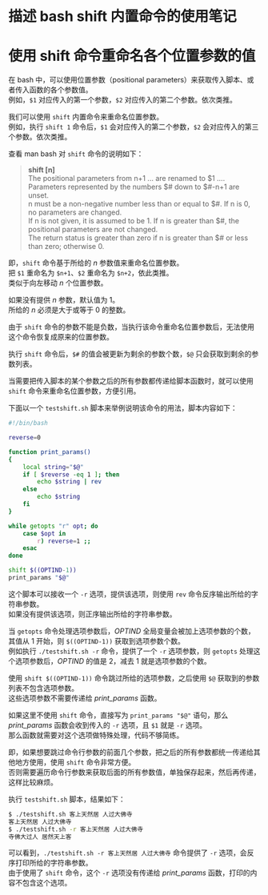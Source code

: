 # 描述 bash shift 内置命令的使用笔记

# 使用 shift 命令重命名各个位置参数的值
在 bash 中，可以使用位置参数（positional parameters）来获取传入脚本、或者传入函数的各个参数值。  
例如，`$1` 对应传入的第一个参数，`$2` 对应传入的第二个参数。依次类推。

我们可以使用 `shift` 内置命令来重命名位置参数。  
例如，执行 `shift 1` 命令后，`$1` 会对应传入的第二个参数，`$2` 会对应传入的第三个参数。依次类推。

查看 man bash 对 `shift` 命令的说明如下：
> **shift [n]**  
> The positional parameters from n+1 ... are renamed to $1 ....  Parameters represented by the numbers $# down to $#-n+1 are unset.  
> n must be a non-negative number less than or equal to $#. If n is 0, no parameters are changed.  
> If n is not given, it is assumed to be 1. If n is greater than $#, the positional parameters are not changed.  
> The return status is greater than zero if n is greater than $# or less than zero; otherwise 0.

即，`shift` 命令基于所给的 *n* 参数值来重命名位置参数。  
把 `$1` 重命名为 `$n+1`、`$2` 重命名为 `$n+2`，依此类推。  
类似于向左移动 *n* 个位置参数。

如果没有提供 *n* 参数，默认值为 1。  
所给的 *n* 必须是大于或等于 0 的整数。

由于 `shift` 命令的参数不能是负数，当执行该命令重命名位置参数后，无法使用这个命令恢复成原来的位置参数。

执行 `shift` 命令后，`$#` 的值会被更新为剩余的参数个数，`$@` 只会获取到剩余的参数列表。

当需要把传入脚本的某个参数之后的所有参数都传递给脚本函数时，就可以使用 `shift` 命令来重命名位置参数，方便引用。

下面以一个 `testshift.sh` 脚本来举例说明该命令的用法，脚本内容如下：
```bash
#!/bin/bash

reverse=0

function print_params()
{
    local string="$@"
    if [ $reverse -eq 1 ]; then
        echo $string | rev
    else
        echo $string
    fi
}

while getopts "r" opt; do
    case $opt in
        r) reverse=1 ;;
    esac
done

shift $((OPTIND-1))
print_params "$@"
```
这个脚本可以接收一个 `-r` 选项，提供该选项，则使用 `rev` 命令反序输出所给的字符串参数。  
如果没有提供该选项，则正序输出所给的字符串参数。

当 `getopts` 命令处理选项参数后，*OPTIND* 全局变量会被加上选项参数的个数，其值从 1 开始，则 `$((OPTIND-1))` 获取到选项参数个数。  
例如执行 `./testshift.sh -r` 命令，提供了一个 `-r` 选项参数，则 `getopts` 处理这个选项参数后，*OPTIND* 的值是 2，减去 1 就是选项参数的个数。

使用 `shift $((OPTIND-1))` 命令跳过所给的选项参数，之后使用 `$@` 获取到的参数列表不包含选项参数。  
这些选项参数不需要传递给 *print_params* 函数。

如果这里不使用 `shift` 命令，直接写为 `print_params "$@"` 语句，那么 *print_params* 函数会收到传入的 `-r` 选项，且 `$1` 就是 `-r` 选项。  
那么函数就需要对这个选项做特殊处理，代码不够简练。

即，如果想要跳过命令行参数的前面几个参数，把之后的所有参数都统一传递给其他地方使用，使用 `shift` 命令非常方便。  
否则需要遍历命令行参数来获取后面的所有参数值，单独保存起来，然后再传递，这样比较麻烦。

执行 `testshift.sh` 脚本，结果如下：
```bash
$ ./testshift.sh 客上天然居 人过大佛寺
客上天然居 人过大佛寺
$ ./testshift.sh -r 客上天然居 人过大佛寺
寺佛大过人 居然天上客
```
可以看到，`./testshift.sh -r 客上天然居 人过大佛寺` 命令提供了 `-r` 选项，会反序打印所给的字符串参数。  
由于使用了 `shift` 命令，这个 `-r` 选项没有传递给 *print_params* 函数，打印的内容不包含这个选项。

